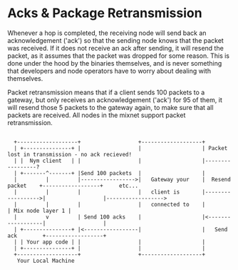 # Acks & Package Retransmission
Whenever a hop is completed, the receiving node will send back an acknowledgement ('ack') so that the sending node knows that the packet was received. If it does not receive an ack after sending, it will resend the packet, as it assumes that the packet was dropped for some reason. This is done under the hood by the binaries themselves, and is never something that developers and node operators have to worry about dealing with themselves.

Packet retransmission means that if a client sends 100 packets to a gateway, but only receives an acknowledgement ('ack') for 95 of them, it will resend those 5 packets to the gateway again, to make sure that all packets are received. All nodes in the mixnet support packet retransmission.

```

  +-------------------+                  +-------------------+
  | +---------------+ |                  |                   | Packet lost in transmission - no ack recieved!
  | |  Nym client   | |                  |                   |-----------------?
  | +-------^-------+ |Send 100 packets  |                   |
  |         |         |----------------->|   Gateway your    |  Resend packet    +------------------+     etc...
  |         |         |                  |   client is       |------------------>|                  |------------------>
  |         |         |                  |   connected to    |                   | Mix node layer 1 |
  |         v         | Send 100 acks    |                   |<------------------|                  |
  | +---------------+ |<-----------------|                   |   Send ack        +------------------+
  | | Your app code | |                  |                   |
  | +---------------+ |                  |                   |
  +-------------------+                  +-------------------+
   Your Local Machine

```
